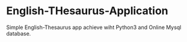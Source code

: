 # English-THesaurus-Application

Simple English-Thesaurus app achieve wiht Python3 and Online Mysql database.
